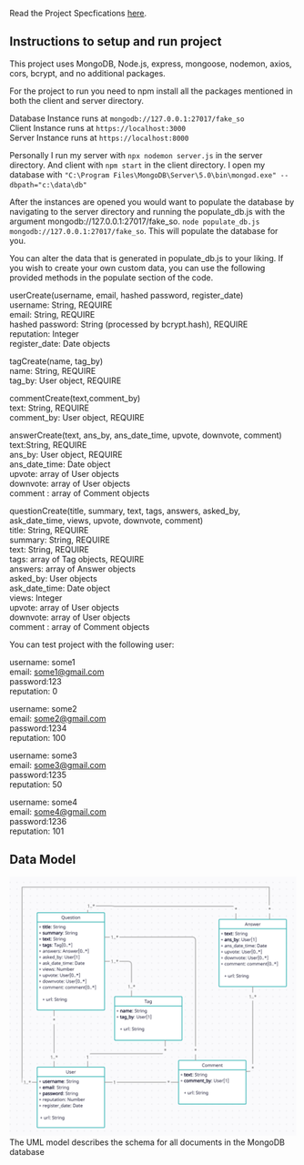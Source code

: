 Read the Project Specfications [here](https://docs.google.com/document/d/1zZjNk9cbNLz0mp_-YtyZxhMzUph97fVgCkSE4u2k5EA/edit?usp=sharing).

## Instructions to setup and run project
This project uses MongoDB, Node.js, express, mongoose, nodemon, axios, cors, bcrypt, and no additional packages.

For the project to run you need to npm install all the packages mentioned in both the client and server directory.

Database Instance runs at `mongodb://127.0.0.1:27017/fake_so`<br/>
Client Instance runs at `https://localhost:3000`<br/>
Server Instance runs at `https://localhost:8000`<br/>


Personally I run my server with `npx nodemon server.js` in the server directory. And client with `npm start` in the client directory. I open my database with `"C:\Program Files\MongoDB\Server\5.0\bin\mongod.exe" --dbpath="c:\data\db"`

After the instances are opened you would want to populate the database by navigating to the server directory and running the populate_db.js with the argument mongodb://127.0.0.1:27017/fake_so. `node populate_db.js mongodb://127.0.0.1:27017/fake_so`. This will populate the database for you. 

You can alter the data that is generated in populate_db.js to your liking. If you wish to create your own custom data, you can use the following provided methods in the populate section of the code.

userCreate(username, email, hashed password, register_date)<br/>
username: String, REQUIRE <br/>
email: String, REQUIRE<br/>
hashed password: String (processed by bcrypt.hash), REQUIRE<br/>
reputation: Integer<br/>
register_date: Date objects<br/>

tagCreate(name, tag_by)<br/>
name: String, REQUIRE<br/>
tag_by: User object, REQUIRE<br/>

commentCreate(text,comment_by)<br/>
text: String, REQUIRE<br/>
comment_by: User object, REQUIRE<br/>

answerCreate(text, ans_by, ans_date_time, upvote, downvote, comment)<br/>
text:String, REQUIRE<br/>
ans_by: User object, REQUIRE<br/>
ans_date_time: Date object<br/>
upvote: array of User objects<br/>
downvote: array of User objects<br/>
comment : array of Comment objects<br/>

questionCreate(title, summary, text, tags, answers, asked_by, ask_date_time, views, upvote, downvote, comment)<br/>
title: String, REQUIRE<br/>
summary: String, REQUIRE<br/>
text: String, REQUIRE<br/>
tags: array of Tag objects, REQUIRE<br/>
answers: array of Answer objects<br/>
asked_by: User objects<br/>
ask_date_time: Date object<br/>
views: Integer<br/>
upvote: array of User objects<br/>
downvote: array of User objects<br/>
comment : array of Comment objects<br/>

You can test project with the following user:

username: some1 <br/>
email: some1@gmail.com<br/>
password:123<br/>
reputation: 0<br/>

username: some2 <br/>
email: some2@gmail.com<br/>
password:1234<br/>
reputation: 100<br/>

username: some3 <br/>
email: some3@gmail.com<br/>
password:1235<br/>
reputation: 50<br/>

username: some4 <br/>
email: some4@gmail.com<br/>
password:1236<br/>
reputation: 101<br/>

## Data Model

![alt text](images/uml.PNG)
The UML model describes the schema for all documents in the MongoDB database
